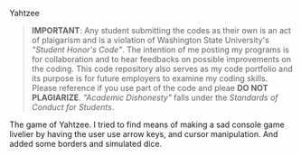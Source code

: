 Yahtzee

> **IMPORTANT**: Any student submitting the codes as their own is an act of plaigarism and 
is a violation of Washington State University's *"Student Honor's Code"*. The 
intention of me posting my programs is for collaboration and to hear 
feedbacks on possible improvements on the coding. This code repository also serves as my code 
portfolio and its purpose is for future employers to examine my coding skills. Please reference 
if you use part of the code and pleae **DO NOT PLAGIARIZE**. *"Academic Dishonesty"* falls under 
the *Standards of Conduct for Students*.

The game of Yahtzee. I tried to find means of making a sad console game livelier by having the user use arrow keys, and cursor manipulation. And added some borders and simulated dice.
